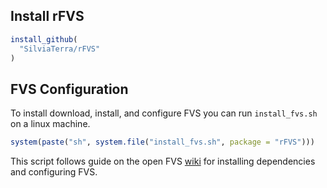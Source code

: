 ## Install rFVS
```r
install_github(
  "SilviaTerra/rFVS"
)
```

## FVS Configuration

To install download, install, and configure FVS you can run `install_fvs.sh` on a linux machine.

```r
system(paste("sh", system.file("install_fvs.sh", package = "rFVS")))
```

This script follows guide on the open FVS [wiki](https://sourceforge.net/p/open-fvs/wiki/BuildProcess_UnixAlike/) for installing dependencies and configuring FVS.
